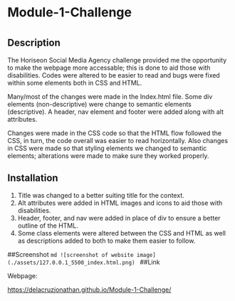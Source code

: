 # Module-1-Challenge
# <Horiseon Social Media Agency>

## Description

The Horiseon Social Media Agency challenge provided me the opportunity to make the webpage more accessable; this is done to aid those with disabilities. Codes were altered to be easier to read and bugs were fixed within some elements both in CSS and HTML.

Many/most of the changes were made in the Index.html file. Some div elements (non-descriptive) were change to semantic elements (descriptive). A header, nav element and footer were added along with alt attributes. 

Changes were made in the CSS code so that the HTML flow followed the CSS, in turn, the code overall was easier to read horizontally. Also changes in CSS were made so that styling elements we changed to semantic elements; alterations were made to make sure they worked properly.

## Installation
1. Title was changed to a better suiting title for the context.
2. Alt attributes were added in HTML images and icons to aid those with disabilities.
3. Header, footer, and nav were added in place of div to ensure a better outline of the HTML.
4. Some class elements were altered between the CSS and HTML as well as descriptions added to both to make them easier to follow.


##Screenshot
    ```md
    ![screenshot of website image](./assets/127.0.0.1_5500_index.html.png)
    ```
##Link

Webpage:

 https://delacruzjonathan.github.io/Module-1-Challenge/

